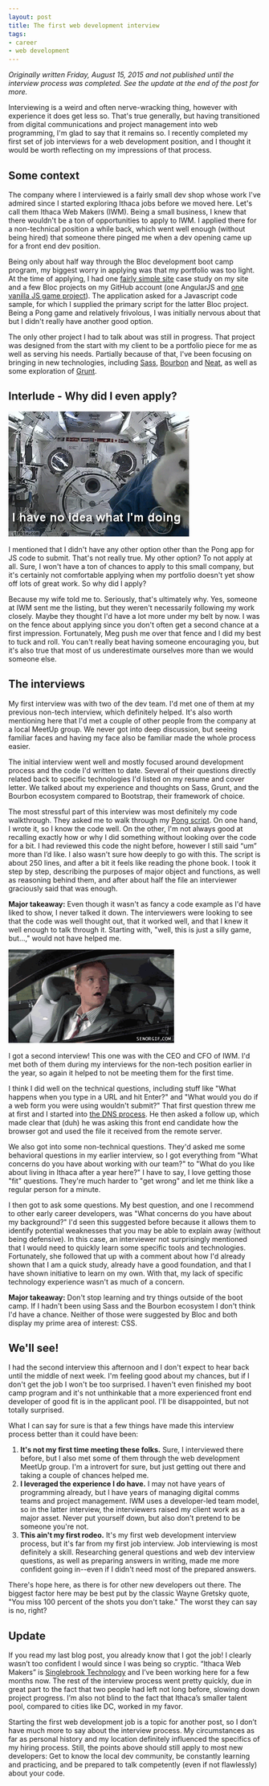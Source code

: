 ```yaml
---
layout: post
title: The first web development interview
tags:
- career
- web development
---
```



*Originally written Friday, August 15, 2015 and not published until the interview process was completed. See the update at the end of the post for more.*

Interviewing is a weird and often nerve-wracking thing, however with experience it does get less so. That's true generally, but having transitioned from digital communications and project management into web programming, I'm glad to say that it remains so. I recently completed my first set of job interviews for a web development position, and I thought it would be worth reflecting on my impressions of that process.

## Some context

The company where I interviewed is a fairly small dev shop whose work I've admired since I started exploring Ithaca jobs before we moved here. Let's call them Ithaca Web Makers (IWM). Being a small business, I knew that there wouldn't be a ton of opportunities to apply to IWM. I applied there for a non-technical position a while back, which went well enough (without being hired) that someone there pinged me when a dev opening came up for a front end dev position.

Being only about half way through the Bloc development boot camp program, my biggest worry in applying was that my portfolio was too light. At the time of applying, I had one [fairly simple site](/work/phbpa/) case study on my site and a few Bloc projects on my GitHub account (one AngularJS and [one vanilla JS game project](/2015/08/05/making-pong.html)). The application asked for a Javascript code sample, for which I supplied the primary script for the latter Bloc project. Being a Pong game and relatively frivolous, I was initially nervous about that but I didn't really have another good option.

The only other project I had to talk about was still in progress. That project was designed from the start with my client to be a portfolio piece for me as well as serving his needs. Partially because of that, I've been focusing on bringing in new technologies, including [Sass](http://sass-lang.com/), [Bourbon](http://bourbon.io/) and [Neat](http://neat.bourbon.io/), as well as some exploration of [Grunt](http://gruntjs.com/).

## Interlude - Why did I even apply?
![ Dog floating in spaceship with text I have no idea what I’m doing ](/img/blog/interview-no-idea-dog.gif)

I mentioned that I didn't have any other option other than the Pong app for JS code to submit. That's not really true. My other option? To not apply at all. Sure, I won't have a ton of chances to apply to this small company, but it's certainly not comfortable applying when my portfolio doesn't yet show off lots of great work. So why did I apply?

Because my wife told me to. Seriously, that's ultimately why. Yes, someone at IWM sent me the listing, but they weren't necessarily following my work closely. Maybe they thought I'd have a lot more under my belt by now. I was on the fence about applying since you don't often get a second chance at a first impression. Fortunately, Meg push me over that fence and I did my best to tuck and roll. You can't really beat having someone encouraging you, but it's also true that most of us underestimate ourselves more than we would someone else.

## The interviews

My first interview was with two of the dev team. I'd met one of them at my previous non-tech interview, which definitely helped. It's also worth mentioning here that I'd met a couple of other people from the company at a local MeetUp group. We never got into deep discussion, but seeing familiar faces and having my face also be familiar made the whole process easier.

The initial interview went well and mostly focused around development process and the code I'd written to date. Several of their questions directly related back to specific technologies I'd listed on my resume and cover letter. We talked about my experience and thoughts on Sass, Grunt, and the Bourbon ecosystem compared to Bootstrap, their framework of choice. 

The most stressful part of this interview was most definitely my code walkthrough. They asked me to walk through my [Pong script](https://github.com/abea/pong/blob/master/scripts/script.js). On one hand, I wrote it, so I know the code well. On the other, I'm not always good at recalling exactly how or why I did something without looking over the code for a bit. I had reviewed this code the night before, however I still said “um” more than I’d like. I also wasn't sure how deeply to go with this. The script is about 250 lines, and after a bit it feels like reading the phone book. I took it step by step, describing the purposes of major object and functions, as well as reasoning behind them, and after about half the file an interviewer graciously said that was enough.

**Major takeaway:** Even though it wasn't as fancy a code example as I'd have liked to show, I never talked it down. The interviewers were looking to see that the code was well thought out, that it worked well, and that I knew it well enough to talk through it. Starting with, "well, this is just a silly game, but...," would not have helped me.

![ Barny Stinson giving a thumbs up ](/img/blog/interview-thumbs-up.gif)

I got a second interview! This one was with the CEO and CFO of IWM. I'd met both of them during my interviews for the non-tech position earlier in the year, so again it helped to not be meeting them for the first time. 

I think I did well on the technical questions, including stuff like "What happens when you type in a URL and hit Enter?" and "What would you do if a web form you were using wouldn't submit?" That first question threw me at first and I started into [the DNS process](https://howdns.works/). He then asked a follow up, which made clear that (duh) he was asking this front end candidate how the browser got and used the file it received from the remote server.

We also got into some non-technical questions. They'd asked me some behavioral questions in my earlier interview, so I got everything from "What concerns do you have about working with our team?" to "What do you like about living in Ithaca after a year here?" I have to say, I love getting those "fit" questions. They're much harder to "get wrong" and let me think like a regular person for a minute.

I then got to ask some questions. My best question, and one I recommend to other early career developers, was "What concerns do you have about my background?" I'd seen this suggested before because it allows them to identify potential weaknesses that you may be able to explain away (without being defensive). In this case, an interviewer not surprisingly mentioned that I would need to quickly learn some specific tools and technologies. Fortunately, she followed that up with a comment about how I'd already shown that I am a quick study, already have a good foundation, and that I have shown initiative to learn on my own. With that, my lack of specific technology experience wasn't as much of a concern.

**Major takeaway:** Don't stop learning and try things outside of the boot camp. If I hadn't been using Sass and the Bourbon ecosystem I don't think I'd have a chance. Neither of those were suggested by Bloc and both display my prime area of interest: CSS.

## We'll see!

I had the second interview this afternoon and I don't expect to hear back until the middle of next week. I'm feeling good about my chances, but if I don't get the job I won't be too surprised. I haven't even finished my boot camp program and it's not unthinkable that a more experienced front end developer of good fit is in the applicant pool. I'll be disappointed, but not totally surprised.

What I can say for sure is that a few things have made this interview process better than it could have been:

1. **It's not my first time meeting these folks.** Sure, I interviewed there before, but I also met some of them through the web development MeetUp group. I'm a introvert for sure, but just getting out there and taking a couple of chances helped me.
2. **I leveraged the experience I do have.** I may not have years of programming already, but I have years of managing digital comms teams and project management. IWM uses a developer-led team model, so in the latter interview, the interviewers raised my client work as a major asset. Never put yourself down, but also don't pretend to be someone you're not.
3. **This ain't my first rodeo.** It's my first web development interview process, but it's far from my first job interview. Job interviewing is most definitely a skill. Researching general questions and web dev interview questions, as well as preparing answers in writing, made me more confident going in--even if I didn't need most of the prepared answers.

There's hope here, as there is for other new developers out there. The biggest factor here may be best put by the classic Wayne Gretsky quote, "You miss 100 percent of the shots you don't take." The worst they can say is no, right?


## Update
If you read my last blog post, you already know that I got the job! I clearly wasn’t too confident I would since I was being so cryptic. “Ithaca Web Makers” is [Singlebrook Technology](http://singlebrook.com/) and I’ve been working here for a few months now. The rest of the interview process went pretty quickly, due in great part to the fact that two people had left not long before, slowing down project progress. I’m also not blind to the fact that Ithaca’s smaller talent pool, compared to cities like DC, worked in my favor.

Starting the first web development job is a topic for another post, so I don’t have much more to say about the interview process. My circumstances as far as personal history and my location definitely influenced the specifics of my hiring process. Still, the points above should still apply to most new developers: Get to know the local dev community, be constantly learning and practicing, and be prepared to talk competently (even if not flawlessly) about your code.